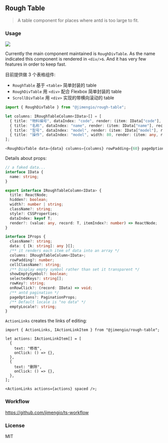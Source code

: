 ## Rough Table

> A table component for places where antd is too large to fit.

### Usage

![](https://img.shields.io/npm/v/@jimengio/rough-table.svg?style=flat-square)

Currently the main component maintained is `RoughDivTable`. As the name indicated this component is rendered in `<div/>`s. And it has very few features in order to keep fast.

目前提供做 3 个表格组件:

- `RoughTable` 基于 `<table>` 简单封装的 table
- `RoughDivTable` 用 `<div>` 配合 Flexbox 简单封装的 table
- `ScrollDivTable` 用 `<div>` 实现的带横向滚动的 table

```ts
import { RoughDivTable } from "@jimengio/rough-table";

let columns: IRoughTableColumn<IData>[] = [
  { title: "物料编号", dataIndex: "code", render: (item: IData["code"], record: IData) => item },
  { title: "名称", dataIndex: "name", render: (item: IData["name"], record: IData) => item },
  { title: "型号", dataIndex: "model", render: (item: IData["model"], record: IData) => item },
  { title: "操作", dataIndex: "model", width: 80, render: (item: any, record: IData) => <ActionLinks actions={actions} spaced /> },
];

<RoughDivTable data={data} columns={columns} rowPadding={60} pageOptions={{ current: 1, total: 100, pageSize: 10, onChange: (x) => {} }} />;
```

Details about props:

```ts
// a faked data...
interface IData {
  name: string;
}

export interface IRoughTableColumn<IData> {
  title: ReactNode;
  hidden?: boolean;
  width?: number | string;
  className?: string;
  style?: CSSProperties;
  dataIndex: keyof T;
  render?: (value: any, record: T, itemIndex?: number) => ReactNode;
}

interface IProps {
  className?: string;
  data: { [k: string]: any }[];
  /** it renders each item of data into an array */
  columns: IRoughTableColumn<IData>;
  rowPadding?: number;
  cellClassName?: string;
  /** Display empty symbol rather than set it transparent */
  showEmptySymbol?: boolean;
  selectedKeys?: string[];
  rowKey?: string;
  onRowClick?: (record: IData) => void;
  /** antd pagination */
  pageOptions?: PaginationProps;
  /** Default locale is "no data" */
  emptyLocale?: string;
}
```

`ActionLinks` creates the links of editing:

```tsx
import { ActionLinks, IActionLinkItem } from "@jimengio/rough-table";

let actions: IActionLinkItem[] = [
  {
    text: "修改",
    onClick: () => {},
  },
  {
    text: "删除",
    onClick: () => {},
  },
];

<ActionLinks actions={actions} spaced />;
```

### Workflow

https://github.com/jimengio/ts-workflow

### License

MIT
